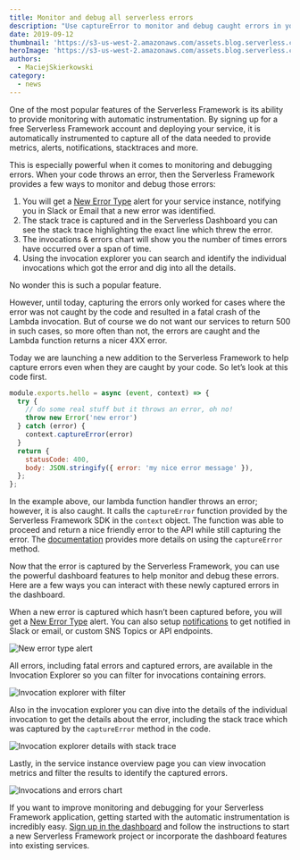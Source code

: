 ```yaml
---
title: Monitor and debug all serverless errors
description: "Use captureError to monitor and debug caught errors in your Serverless Framework services even when they are caught by your code."
date: 2019-09-12
thumbnail: 'https://s3-us-west-2.amazonaws.com/assets.blog.serverless.com/monitor-and-debug-all-serverless-errors/thumb.png'
heroImage: 'https://s3-us-west-2.amazonaws.com/assets.blog.serverless.com/monitor-and-debug-all-serverless-errors/header.png'
authors:
  - MaciejSkierkowski
category:
  - news
---
```


One of the most popular features of the Serverless Framework is its ability to provide monitoring with automatic instrumentation. By signing up for a free Serverless Framework account and deploying your service, it is automatically instrumented to capture all of the data needed to provide metrics, alerts, notifications, stacktraces and more.

This is especially powerful when it comes to monitoring and debugging errors. When your code throws an error, then the Serverless Framework provides a few ways to monitor and debug those errors:

1. You will get a [New Error Type](https://serverless.com/framework/docs/dashboard/monitoring/alerts#error-new-error-type-identified) alert for your service instance, notifying you in Slack or Email that a new error was identified.
2. The stack trace is captured and in the Serverless Dashboard you can see the stack trace highlighting the exact line which threw the error.
3. The invocations & errors chart will show you the number of times errors have occurred over a span of time.
4. Using the invocation explorer you can search and identify the individual invocations which got the error and dig into all the details.

No wonder this is such a popular feature.

However, until today, capturing the errors only worked for cases where the error was not caught by the code and resulted in a fatal crash of the Lambda invocation. But of course we do not want our services to return 500 in such cases, so more often than not, the errors are caught and the Lambda function returns a nicer 4XX error.

Today we are launching a new addition to the Serverless Framework to help capture errors even when they are caught by your code. So let’s look at this code first.

```javascript
module.exports.hello = async (event, context) => {
  try {
    // do some real stuff but it throws an error, oh no!
    throw new Error('new error')
  } catch (error) {
    context.captureError(error)
  }
  return {
    statusCode: 400,
    body: JSON.stringify({ error: 'my nice error message' }),
  };
};
```

In the example above, our lambda function handler throws an error; however, it is also caught. It calls the `captureError` function provided by the Serverless Framework SDK in the `context` object. The function was able to proceed and return a nice friendly error to the API while still capturing the error. The [documentation](http://slss.io/docs-capture-error) provides more details on using the `captureError` method.

Now that the error is captured by the Serverless Framework, you can use the powerful dashboard features to help monitor and  debug these errors. Here are a few ways you can interact with these newly captured errors in the dashboard.

When a new error is captured which hasn’t been captured before, you will get a [New Error Type](https://serverless.com/framework/docs/dashboard/monitoring/alerts#error-new-error-type-identified) alert. You can also setup [notifications](https://serverless.com/framework/docs/dashboard/monitoring/notifications/) to get notified in Slack or email, or custom SNS Topics or API endpoints. 

![New error type alert](https://s3-us-west-2.amazonaws.com/assets.blog.serverless.com/monitor-and-debug-all-serverless-errors/image-01.png)

All errors, including fatal errors and captured errors, are available in the Invocation Explorer so you can filter for invocations containing errors.

![Invocation explorer with filter](https://s3-us-west-2.amazonaws.com/assets.blog.serverless.com/monitor-and-debug-all-serverless-errors/image-02.png)

Also in the invocation explorer you can dive into the details of the individual invocation to get the details about the error, including the stack trace which was captured by the `captureError` method in the code.

![Invocation explorer details with stack trace](https://s3-us-west-2.amazonaws.com/assets.blog.serverless.com/monitor-and-debug-all-serverless-errors/image-03.png)

Lastly, in the service instance overview page you can view invocation metrics and filter the results to identify the captured errors.

![Invocations and errors chart](https://s3-us-west-2.amazonaws.com/assets.blog.serverless.com/monitor-and-debug-all-serverless-errors/image-04.png)

If you want to improve monitoring and debugging for your Serverless Framework application, getting started with the automatic instrumentation is incredibly easy. [Sign up in the dashboard](https://app.serverless.com/) and follow the instructions to start a new Serverless Framework project or incorporate the dashboard features into existing services.
